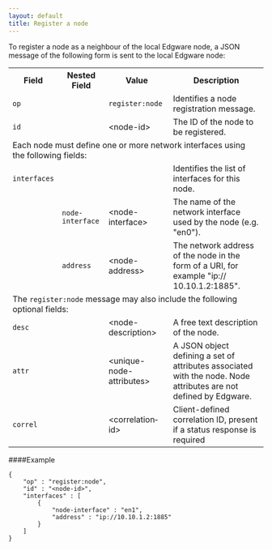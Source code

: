 ```yaml
---
layout: default
title: Register a node
---
```


To register a node as a neighbour of the local Edgware node, a JSON message of the following form is sent to the local Edgware node:

<table>
    <tr>
        <th>Field</th>
        <th>Nested Field</th>
        <th>Value</th>
        <th>Description</th>
    </tr>
    <tr>
        <td><code>op</code></td>
        <td></td>
        <td><code>register:node</code></td>
        <td>Identifies a node registration message.</td>
    </tr>
    <tr>
        <td><code>id</code></td>
        <td></td>
        <td>&lt;node-id&gt;</td>
        <td>The ID of the node to be registered.</td>
    </tr>
    <tr>
        <td colspan="4">Each node must define one or more network interfaces using the following fields:</td>
    </tr>
    <tr>
        <td><code>interfaces</code></td>
        <td></td>
        <td></td>
        <td>Identifies the list of interfaces for this node.</td>
    </tr>
    <tr>
        <td rowspan="2"></td>
        <td><code>node-interface</code></td>
        <td>&lt;node-interface&gt;</td>
        <td>The name of the network interface used by the node (e.g. "en0").</td>
    </tr>
    <tr>
        <td><code>address</code></td>
        <td>&lt;node-address&gt;</td>
        <td>The network address of the node in the form of a URI, for example "ip:// 10.10.1.2:1885".</td>
    </tr>
    <tr>
        <td colspan="4">The <code>register:node</code> message may also include the following optional fields:</td>
    </tr>
    <tr>
        <td><code>desc</code></td>
        <td></td>
        <td>&lt;node-description&gt;</td>
        <td>A free text description of the node.</td>
    </tr>
    <tr>
        <td><code>attr</code></td>
        <td></td>
        <td>&lt;unique-node-attributes&gt;</td>
        <td>A JSON object defining a set of attributes associated with the node. Node attributes are not defined by Edgware.</td>
    </tr>
    <tr>
        <td><code>correl</code></td>
        <td></td>
        <td>&lt;correlation­‐id&gt;</td>
        <td>Client-defined correlation ID, present if a status response is required</td>
    </tr>
</table>


####Example   

	{
		"op" : "register:node",
		"id" : "<node-id>",
		"interfaces" : [
			{
				"node-interface" : "en1",
				"address" : "ip://10.10.1.2:1885"
			}
		]
	}
    
